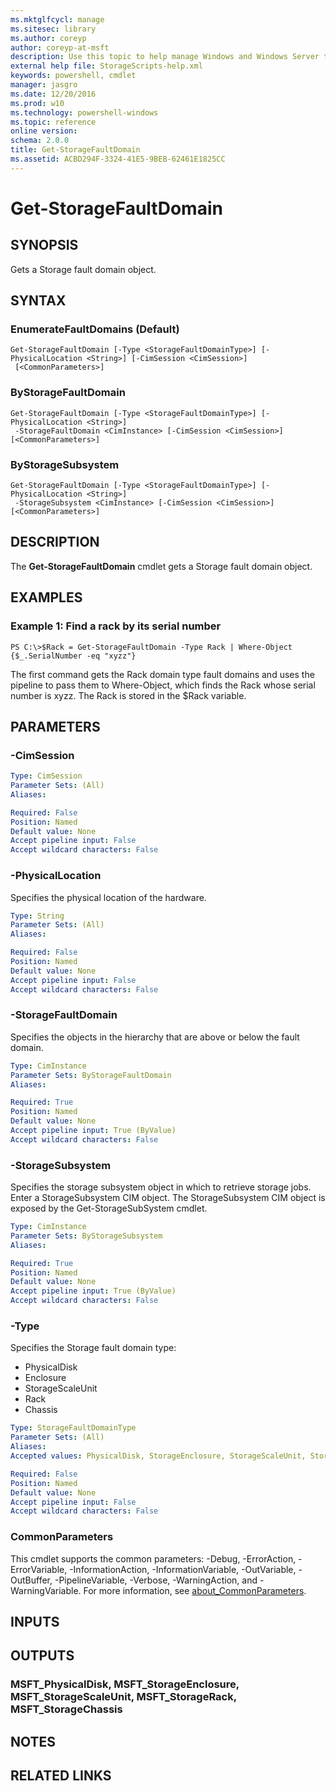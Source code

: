 ```yaml
---
ms.mktglfcycl: manage
ms.sitesec: library
ms.author: coreyp
author: coreyp-at-msft
description: Use this topic to help manage Windows and Windows Server technologies with Windows PowerShell.
external help file: StorageScripts-help.xml
keywords: powershell, cmdlet
manager: jasgro
ms.date: 12/20/2016
ms.prod: w10
ms.technology: powershell-windows
ms.topic: reference
online version: 
schema: 2.0.0
title: Get-StorageFaultDomain
ms.assetid: ACBD294F-3324-41E5-9BEB-62461E1825CC
---
```


# Get-StorageFaultDomain

## SYNOPSIS
Gets a Storage fault domain object.

## SYNTAX

### EnumerateFaultDomains (Default)
```
Get-StorageFaultDomain [-Type <StorageFaultDomainType>] [-PhysicalLocation <String>] [-CimSession <CimSession>]
 [<CommonParameters>]
```

### ByStorageFaultDomain
```
Get-StorageFaultDomain [-Type <StorageFaultDomainType>] [-PhysicalLocation <String>]
 -StorageFaultDomain <CimInstance> [-CimSession <CimSession>] [<CommonParameters>]
```

### ByStorageSubsystem
```
Get-StorageFaultDomain [-Type <StorageFaultDomainType>] [-PhysicalLocation <String>]
 -StorageSubsystem <CimInstance> [-CimSession <CimSession>] [<CommonParameters>]
```

## DESCRIPTION
The **Get-StorageFaultDomain** cmdlet gets a Storage fault domain object.

## EXAMPLES

### Example 1: Find a rack by its serial number
```
PS C:\>$Rack = Get-StorageFaultDomain -Type Rack | Where-Object {$_.SerialNumber -eq "xyzz"}
```

The first command gets the Rack domain type fault domains and uses the pipeline to pass them to Where-Object, which finds the Rack whose serial number is xyzz.
The Rack is stored in the $Rack variable.

## PARAMETERS

### -CimSession


```yaml
Type: CimSession
Parameter Sets: (All)
Aliases: 

Required: False
Position: Named
Default value: None
Accept pipeline input: False
Accept wildcard characters: False
```

### -PhysicalLocation
Specifies the physical location of the hardware.

```yaml
Type: String
Parameter Sets: (All)
Aliases: 

Required: False
Position: Named
Default value: None
Accept pipeline input: False
Accept wildcard characters: False
```

### -StorageFaultDomain
Specifies the objects in the hierarchy that are above or below the fault domain.

```yaml
Type: CimInstance
Parameter Sets: ByStorageFaultDomain
Aliases: 

Required: True
Position: Named
Default value: None
Accept pipeline input: True (ByValue)
Accept wildcard characters: False
```

### -StorageSubsystem
Specifies the storage subsystem object in which to retrieve storage jobs.
Enter a StorageSubsystem CIM object.
The StorageSubsystem CIM object is exposed by the Get-StorageSubSystem cmdlet.

```yaml
Type: CimInstance
Parameter Sets: ByStorageSubsystem
Aliases: 

Required: True
Position: Named
Default value: None
Accept pipeline input: True (ByValue)
Accept wildcard characters: False
```

### -Type
Specifies the Storage fault domain type: 

- PhysicalDisk
- Enclosure
- StorageScaleUnit
- Rack
- Chassis

```yaml
Type: StorageFaultDomainType
Parameter Sets: (All)
Aliases: 
Accepted values: PhysicalDisk, StorageEnclosure, StorageScaleUnit, StorageChassis, StorageRack, StorageSite

Required: False
Position: Named
Default value: None
Accept pipeline input: False
Accept wildcard characters: False
```

### CommonParameters
This cmdlet supports the common parameters: -Debug, -ErrorAction, -ErrorVariable, -InformationAction, -InformationVariable, -OutVariable, -OutBuffer, -PipelineVariable, -Verbose, -WarningAction, and -WarningVariable. For more information, see [about_CommonParameters](http://go.microsoft.com/fwlink/?LinkID=113216).

## INPUTS

## OUTPUTS

### MSFT_PhysicalDisk, MSFT_StorageEnclosure, MSFT_StorageScaleUnit, MSFT_StorageRack, MSFT_StorageChassis

## NOTES

## RELATED LINKS


